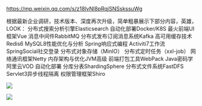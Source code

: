 https://mp.weixin.qq.com/s/z18lvNl8pRqjSNSskssuWg

根据最新企业调研，技术版本、深度再次升级，简单粗暴展示下部分内容，英雄，LOOK：
分布式搜索分析引擎Elasticsearch
自动化部署Docker/K8S
最火前端UI框架Vue
消息中间件RabbitMQ
分布式发布订阅消息系统Kafka
高可用缓存技术Redis6
MySQL8性能优化与分析
Spring响应式编程
Activiti7工作流
SpringSocial社交登录
分布式对象存储（MinIO）
分布式定时任务（xxl-job）
网络通讯框架Netty
内存架构与优化JVM高级
前端打包工具WebPack
Java密码学
阿里云VOD
自动化部署
分库分表ShardingSphere
分布式文件系统FastDFS
Servlet3异步线程隔离
权限管理框架Shiro


![](https://img2020.cnblogs.com/blog/1231979/202010/1231979-20201021234809155-431322679.png)

![](https://img2020.cnblogs.com/blog/1231979/202010/1231979-20201021234855633-756235133.png)
